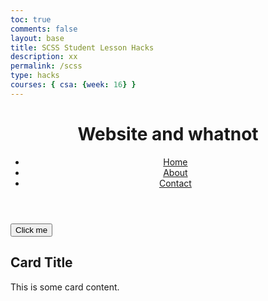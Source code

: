 ```yaml
---
toc: true
comments: false
layout: base
title: SCSS Student Lesson Hacks
description: xx
permalink: /scss
type: hacks
courses: { csa: {week: 16} }
---
```


  <header>
    <h1>Website and whatnot</h1>
    <nav>
      <ul>
        <li><a href="#">Home</a></li>
        <li><a href="#">About</a></li>
        <li><a href="#">Contact</a></li>
      </ul>
    </nav>
  </header>

  <main>
    <button>Click me</button>
    <div class="card">
      <h2>Card Title</h2>
      <p>This is some card content.</p>
    </div>
  </main>
